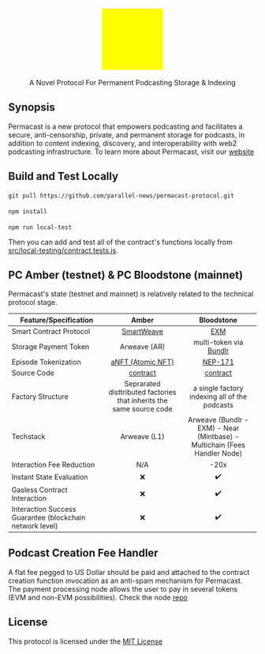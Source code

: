<p align="center">
  <a href="https://permacast.dev">
    <img src="./img/pc-icons/logo192.png" height="124">
  </a>
  <p align="center">A Novel Protocol For Permanent Podcasting Storage & Indexing</p>
</p>

## Synopsis
Permacast is a new protocol that empowers podcasting and facilitates a secure, anti-censorship, private, and permanent storage for podcasts, in addition to content indexing, discovery, and interoperability with web2 podcasting infrastructure. To learn more about Permacast, visit our [website](https://permacast.dev)

## Build and Test Locally

```console
git pull https://github.com/parallel-news/permacast-protocol.git

npm install

npm run local-test

```
Then you can add and test all of the contract's functions locally from [src/local-testing/contract.tests.js](./src/local-testing/contract.tests.js).


## PC Amber (testnet) & PC Bloodstone (mainnet)

Permacast's state (testnet and mainnet) is relatively related to the technical protocol stage.

| Feature/Specification  | Amber | Bloodstone |
| ------------- |:-------------:| :-------------: |
| Smart Contract Protocol     | [SmartWeave](https://github.com/ArweaveTeam/SmartWeave)  |  [EXM](https://exm.dev) |
| Storage Payment Token |  Arweave (AR) | multi-token via [Bundlr](https://bundlr.network) |
| Episode Tokenization      | [aNFT (Atomic NFT)](https://atomicnft.com/en/)     |  [NEP-171](https://github.com/near/NEPs/discussions/171) |
| Source Code | [contract](https://github.com/Parallel-news/permacastV2/blob/main/v3/v3.js) | [contract](./permacast-contract) |
| Factory Structure | Seprarated disttributed factories that inherits the same source code | a single factory indexing all of the podcasts | 
| Techstack | Arweave (L1) | Arweave (Bundlr - EXM) - Near (Mintbase) - Multichain (Fees Handler Node) | 
| Interaction Fee Reduction | N/A | -20x |
| Instant State Evaluation      |  ❌  |✔️ |
| Gasless Contract Interaction 	|	❌ | ✔️	|
| Interaction Success Guarantee (blockchain network level) | ❌ | ✔️ |

## Podcast Creation Fee Handler

A flat fee pegged to US Dollar should be paid and attached to the contract creation function invocation as an anti-spam mechanism for Permacast. The payment processing node allows the user to pay in several tokens (EVM and non-EVM possibilities). Check the node [repo](https://github.com/Parallel-news/permacast-fees-handler)

## License
This protocol is licensed under the [MIT License](./LICENSE)
